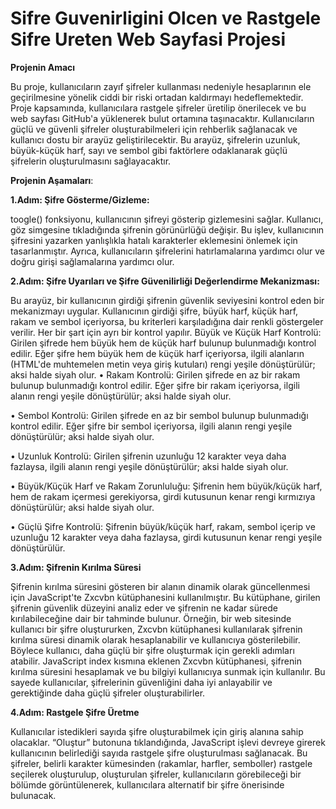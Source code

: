 # Sifre Guvenirligini Olcen ve Rastgele Sifre Ureten Web Sayfasi Projesi

**Projenin Amacı**

Bu proje, kullanıcıların zayıf şifreler kullanması nedeniyle hesaplarının ele geçirilmesine yönelik ciddi bir riski ortadan kaldırmayı hedeflemektedir. Proje kapsamında, kullanıcılara rastgele şifreler üretilip önerilecek ve bu web sayfası GitHub'a yüklenerek bulut ortamına taşınacaktır. Kullanıcıların güçlü ve güvenli şifreler oluşturabilmeleri için rehberlik sağlanacak ve kullanıcı dostu bir arayüz geliştirilecektir. Bu arayüz, şifrelerin uzunluk, büyük-küçük harf, sayı ve sembol gibi   faktörlere odaklanarak güçlü şifrelerin oluşturulmasını sağlayacaktır.

**Projenin Aşamaları**:

**1.Adım: Şifre Gösterme/Gizleme:**

toogle() fonksiyonu, kullanıcının şifreyi gösterip gizlemesini sağlar. Kullanıcı, göz simgesine tıkladığında şifrenin görünürlüğü değişir. Bu işlev, kullanıcının şifresini yazarken yanlışlıkla hatalı karakterler eklemesini önlemek için tasarlanmıştır. Ayrıca, kullanıcıların şifrelerini hatırlamalarına yardımcı olur ve doğru girişi sağlamalarına yardımcı olur.

**2.Adım: Şifre Uyarıları ve Şifre Güvenilirliği Değerlendirme Mekanizması:**

Bu arayüz, bir kullanıcının girdiği şifrenin güvenlik seviyesini kontrol eden bir mekanizmayı uygular. Kullanıcının girdiği şifre, büyük harf, küçük harf, rakam ve sembol içeriyorsa, bu kriterleri karşıladığına dair renkli göstergeler verilir. Her bir şart için ayrı bir kontrol yapılır.
Büyük ve Küçük Harf Kontrolü: Girilen şifrede hem büyük hem de küçük harf bulunup bulunmadığı kontrol edilir. Eğer şifre hem büyük hem de küçük harf içeriyorsa, ilgili alanların (HTML'de muhtemelen metin veya giriş kutuları) rengi yeşile dönüştürülür; aksi halde siyah olur.
• Rakam Kontrolü: Girilen şifrede en az bir rakam bulunup bulunmadığı kontrol edilir. Eğer şifre bir rakam içeriyorsa, ilgili alanın rengi yeşile dönüştürülür; aksi halde siyah olur.

• Sembol Kontrolü: Girilen şifrede en az bir sembol bulunup bulunmadığı kontrol edilir. Eğer şifre bir sembol içeriyorsa, ilgili alanın rengi yeşile dönüştürülür; aksi halde siyah olur.

• Uzunluk Kontrolü: Girilen şifrenin uzunluğu 12 karakter veya daha fazlaysa, ilgili alanın rengi yeşile dönüştürülür; aksi halde siyah olur.

• Büyük/Küçük Harf ve Rakam Zorunluluğu: Şifrenin hem büyük/küçük harf, hem de rakam içermesi gerekiyorsa, girdi kutusunun kenar rengi kırmızıya dönüştürülür; aksi halde siyah olur.

• Güçlü Şifre Kontrolü: Şifrenin büyük/küçük harf, rakam, sembol içerip ve uzunluğu 12 karakter veya daha fazlaysa, girdi kutusunun kenar rengi yeşile dönüştürülür.

**3.Adım: Şifrenin Kırılma Süresi**

Şifrenin kırılma süresini gösteren bir alanın dinamik olarak güncellenmesi için JavaScript'te Zxcvbn kütüphanesini kullanılmıştır. Bu kütüphane, girilen şifrenin güvenlik düzeyini analiz eder ve şifrenin ne kadar sürede kırılabileceğine dair bir tahminde bulunur.
Örneğin, bir web sitesinde kullanıcı bir şifre oluştururken, Zxcvbn kütüphanesi kullanılarak şifrenin kırılma süresi dinamik olarak hesaplanabilir ve kullanıcıya gösterilebilir. Böylece kullanıcı, daha güçlü bir şifre oluşturmak için gerekli adımları atabilir.
JavaScript index kısmına eklenen Zxcvbn kütüphanesi, şifrenin kırılma süresini hesaplamak ve bu bilgiyi kullanıcıya sunmak için kullanılır. Bu sayede kullanıcılar, şifrelerinin güvenliğini daha iyi anlayabilir ve gerektiğinde daha güçlü şifreler oluşturabilirler.

**4.Adım: Rastgele Şifre Üretme**

Kullanıcılar istedikleri sayıda şifre oluşturabilmek için giriş alanına sahip olacaklar. “Oluştur” butonuna tıklandığında, JavaScript işlevi devreye girerek kullanıcının belirlediği sayıda rastgele şifre oluşturulması sağlanacak. Bu şifreler, belirli karakter kümesinden (rakamlar, harfler, semboller) rastgele seçilerek oluşturulup, oluşturulan şifreler, kullanıcıların görebileceği bir bölümde görüntülenerek, kullanıcılara alternatif bir şifre önerisinde bulunacak.





